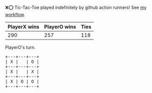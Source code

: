 :x::o: Tic-Tac-Toe played indefinitely by github action runners! See [my workflow](.github/workflows/play.yaml).

|PlayerX wins|PlayerO wins|Ties|
|-|-|-|
|290|257|118|

PlayerO's turn.

<pre>
+---+---+---+
| X |   | O |
+---+---+---+
| X |   | X |
+---+---+---+
| X | O | O |
+---+---+---+
</pre>